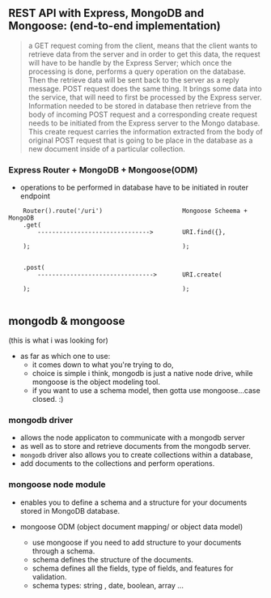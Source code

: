 ## REST API with Express, MongoDB and Mongoose: (end-to-end implementation)

> a GET request coming from the client, means that the client wants to retrieve data
> from the server and in order to get this data, the request will have to be handle 
> by the Express Server; which once the processing is done, performs a query operation
> on the database. Then the retrieve data will be sent back to the server as a reply
> message.
> POST request does the same thing. It brings some data into the service, that will
> need to first be processed by the Express server. Information needed to be stored in 
> database then retrieve from the body of incoming POST request and a corresponding 
> create request needs to be initiated from the Express server to the Mongo database.
> This create request carries the information extracted from the body of original POST
> request that is going to be place in the database as a new document inside of a particular
> collection.


### Express Router + MongoDB + Mongoose(ODM)
- operations to be performed in database have to be initiated in router endpoint


```
    Router().route('/uri')                      Mongoose Scheema + MongoDB
    .get(
        ------------------------------->        URI.find({},
                                                 
    );                                          );


    .post(                                     
        -------------------------------->       URI.create(

    );                                          );


```


## mongodb & mongoose 
(this is what i was looking for)

- as far as which one to use:
    + it comes down to what you're trying to do,
    + choice is simple i think, mongodb is just a native node drive, while mongoose is the object modeling tool.
    + if you want to use a schema model, then gotta use mongoose...case closed. :)


### mongodb driver

   + allows the node applicaton to communicate with a mongodb server    
   + as well as to store and retrieve documents from the mongodb server.
   + `mongodb` driver also allows you to create collections within a database, 
   + add documents to the collections and perform operations.


### mongoose node module
   - enables you to define a schema and a structure for your documents stored in MongoDB database. 
   
   - mongoose ODM (object document mapping/ or object data model) 
   
      + use mongoose if you need to add structure to your documents through a schema.
      + schema defines the structure of the documents.
      + schema defines all the fields, type of fields, and features for validation.
      + schema types: string , date, boolean, array ...
















